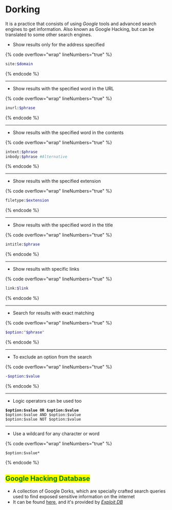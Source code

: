 # Dorking

It is a practice that consists of using _Google_ tools and advanced search engines to get information. Also known as Google Hacking, but can be translated to some other search engines.

* Show results only for the address specified

{% code overflow="wrap" lineNumbers="true" %}
```bash
site:$domain
```
{% endcode %}

***

* Show results with the specified word in the URL

{% code overflow="wrap" lineNumbers="true" %}
```bash
inurl:$phrase
```
{% endcode %}

***

* Show results with the specified word in the contents

{% code overflow="wrap" lineNumbers="true" %}
```bash
intext:$phrase
inbody:$phrase #Alternative
```
{% endcode %}

***

* Show results with the specified extension

{% code overflow="wrap" lineNumbers="true" %}
```bash
filetype:$extension
```
{% endcode %}

***

* Show results with the specified word in the title

{% code overflow="wrap" lineNumbers="true" %}
```bash
intitle:$phrase
```
{% endcode %}

***

* Show results with specific links

{% code overflow="wrap" lineNumbers="true" %}
```bash
link:$link
```
{% endcode %}

***

* Search for results with exact matching

{% code overflow="wrap" lineNumbers="true" %}
```bash
$option:"$phrase"
```
{% endcode %}

***

* To exclude an option from the search

{% code overflow="wrap" lineNumbers="true" %}
```bash
-$option:$value
```
{% endcode %}

***

* Logic operators can be used too

<pre class="language-bash" data-overflow="wrap" data-line-numbers><code class="lang-bash"><strong>$option:$value OR $option:$value
</strong>$option:$value AND $option:$value
$option:$value NOT $option:$value
</code></pre>

***

* Use a wildcard for any character or word

{% code overflow="wrap" lineNumbers="true" %}
```wasm
$option:$value*
```
{% endcode %}

## <mark style="color:green;">Google Hacking Database</mark>

* A collection of Google Dorks, which are specially crafted search queries used to find exposed sensitive information on the internet
* It can be found [here](https://www.exploit-db.com/google-hacking-database), and it's provided by [_Exploit DB_](../../exploitation/tools-and-utilities.md#exploit-db)
